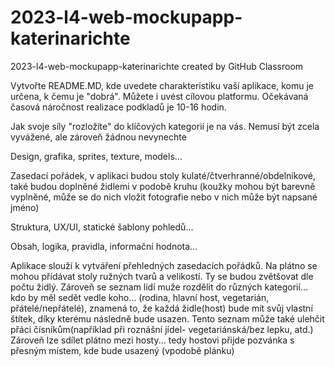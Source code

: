 # 2023-l4-web-mockupapp-katerinarichte
2023-l4-web-mockupapp-katerinarichte created by GitHub Classroom

Vytvořte README.MD, kde uvedete charakteristiku vaší aplikace, komu je určena, k čemu je "dobrá". Můžete i uvést cílovou platformu.
Očekávaná časová náročnost realizace podkladů je 10-16 hodin.
 
Jak svoje síly "rozložíte" do klíčových kategorií je na vás. Nemusí být zcela vyvážené, ale zároveň žádnou nevynechte 

Design, grafika, sprites, texture, models...    

  Zasedací pořádek, v aplikaci budou stoly kulaté/čtverhranné/obdelníkové, také budou doplněné židlemi v podobě kruhu (koužky mohou být barevně vyplněné, může se do nich vložit fotografie nebo v nich může být napsané jméno)
  
Struktura, UX/UI, statické šablony pohledů...


Obsah, logika, pravidla, informační hodnota...

   Aplikace slouží k vytváření přehledných zasedacích pořádků. Na plátno se mohou přídávat stoly ružných tvarů a velikostí. Ty se budou zvětšovat dle počtu židlý. Zároveň se seznam lidí muže rozdělit do různých kategorií... kdo by měl sedět vedle koho... (rodina, hlavní host, vegetarián, přátelé/nepřátelé), znamená to, že každá židle(host) bude mít svůj vlastní štítek, díky kterému následně bude usazen. Tento seznam může také ulehčit přáci čísníkům(například při roznášní jídel- vegetariánská/bez lepku, atd.)
   Zároveň lze sdílet plátno mezi hosty... tedy hostovi přijde pozvánka s přesným místem, kde bude usazený (vpodobě plánku)

